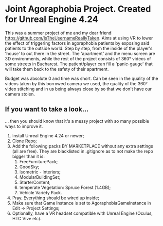 # Joint Agoraphobia Project. Created for Unreal Engine 4.24

This was a summer project of me and my dear friend https://github.com/IsTheUsernameReallyTaken. Aims at using VR to lower the effect of triggering factors in agoraphobia patients by exposing said patients to the outside world. Step by step, from the inside of the player's 'house' to out there in the street. The 'apartment' and the menu screen are 3D environments, while the rest of the project consists of 360° videos of some streets in Bucharest. The patient/player can fill a 'panic-gauge' that will take them back to the safety of their apartment.

Budget was absolute 0 and time was short. Can be seen in the quality of the videos taken by this borrowed camera we used, the quality of the 360° video stitching and in us being always close by so that we don't have our camera stolen.

## If you want to take a look...
... then you should know that it's a messy project with so many possible ways to improve it.

1. Install Unreal Engine 4.24 or newer;
2. Clone Repo;   
3. Add the following packs BY MARKETPLACE without any extra settings (all are free). They are blacklisted in .gitignore as to not make the repo bigger than it is:
   1. FreeFurniturePack;
   2. GoodSky;
   3. Isometric - Interiors;
   4. ModularBuildingSet;
   5. StarterContent;
   6. temperate Vegetation: Spruce Forest (1.4GB);
   7. Vehicle Variety Pack.
4. Pray. Everything should be wired up inside;
5. Make sure that Game Instance is set to AgoraphobiaGameInstance in Edit -> Project Settings;
6. Optionally, have a VR headset compatible with Unreal Engine (Oculus, HTC Vive etc).
